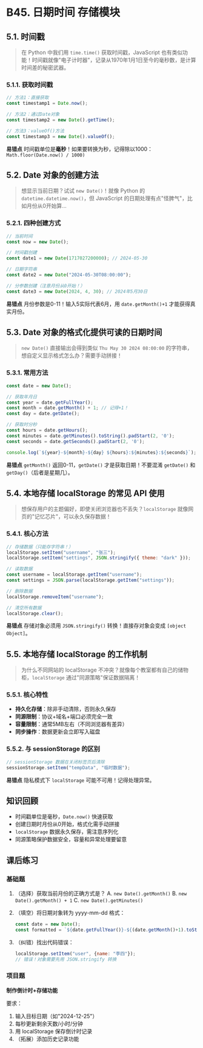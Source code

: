 # B45. 日期时间 存储模块

## 5.1. 时间戳

> 在 Python 中我们用 `time.time()` 获取时间戳，JavaScript 也有类似功能！时间戳就像"电子计时器"，记录从1970年1月1日至今的毫秒数，是计算时间差的秘密武器。

### 5.1.1. 获取时间戳

```javascript
// 方法1：直接获取
const timestamp1 = Date.now();

// 方法2：通过Date对象
const timestamp2 = new Date().getTime();

// 方法3：valueOf()方法
const timestamp3 = new Date().valueOf();
```

**易错点** 时间戳单位是**毫秒**！如果要转换为秒，记得除以1000：`Math.floor(Date.now() / 1000)`

## 5.2. Date 对象的创建方法

> 想显示当前日期？试试 `new Date()`！就像 Python 的 `datetime.datetime.now()`，但 JavaScript 的日期处理有点"怪脾气"，比如月份从0开始算...

### 5.2.1. 四种创建方式

```javascript
// 当前时间
const now = new Date();

// 时间戳创建
const date1 = new Date(1717027200000); // 2024-05-30

// 日期字符串
const date2 = new Date("2024-05-30T08:00:00");

// 分参数创建（注意月份从0开始！）
const date3 = new Date(2024, 4, 30); // 2024年5月30日
```

**易错点**
月份参数是0-11！输入5实际代表6月，用 `date.getMonth()+1` 才能获得真实月份。

## 5.3. Date 对象的格式化提供可读的日期时间

> `new Date()` 直接输出会得到类似 `Thu May 30 2024 08:00:00` 的字符串，想自定义显示格式怎么办？需要手动拼接！

### 5.3.1. 常用方法

```javascript
const date = new Date();

// 获取年月日
const year = date.getFullYear();
const month = date.getMonth() + 1; // 记得+1！
const day = date.getDate();

// 获取时分秒
const hours = date.getHours();
const minutes = date.getMinutes().toString().padStart(2, '0');
const seconds = date.getSeconds().padStart(2, '0');

console.log(`${year}-${month}-${day} ${hours}:${minutes}:${seconds}`);
```

**易错点** `getMonth()` 返回0-11，`getDate()` 才是获取日期！不要混淆 `getDate()` 和 `getDay()`（后者是星期几）。

## 5.4. 本地存储 localStorage 的常见 API 使用

> 想保存用户的主题偏好，即使关闭浏览器也不丢失？`localStorage` 就像网页的"记忆芯片"，可以永久保存数据！

### 5.4.1. 核心方法

```javascript
// 存储数据（只能存字符串！）
localStorage.setItem("username", "张三");
localStorage.setItem("settings", JSON.stringify({ theme: "dark" }));

// 读取数据
const username = localStorage.getItem("username");
const settings = JSON.parse(localStorage.getItem("settings"));

// 删除数据
localStorage.removeItem("username");

// 清空所有数据
localStorage.clear();
```

**易错点** 存储对象必须用 `JSON.stringify()` 转换！直接存对象会变成 `[object Object]`。

## 5.5. 本地存储 localStorage 的工作机制

> 为什么不同网站的 localStorage 不冲突？就像每个教室都有自己的储物柜，`localStorage` 通过"同源策略"保证数据隔离！

### 5.5.1. 核心特性

- **持久化存储**：除非手动清除，否则永久保存
- **同源限制**：协议+域名+端口必须完全一致
- **容量限制**：通常5MB左右（不同浏览器有差异）
- **同步操作**：数据更新会立即写入磁盘

### 5.5.2. 与 sessionStorage 的区别

```javascript
// sessionStorage 数据在关闭标签页后清除
sessionStorage.setItem("tempData", "临时数据");
```

**易错点** 隐私模式下 `localStorage` 可能不可用！记得处理异常。

## 知识回顾

- 时间戳单位是毫秒，`Date.now()` 快速获取
- 创建日期时月份从0开始，格式化需手动拼接
- `localStorage` 数据永久保存，需注意序列化
- 同源策略保护数据安全，容量和异常处理要留意

## 课后练习

### 基础题

1. （选择）获取当前月份的正确方式是？
   A. `new Date().getMonth()`
   B. `new Date().getMonth() + 1`
   C. `new Date().getMinutes()`

2. （填空）将日期对象转为 yyyy-mm-dd 格式：
   ```javascript
   const date = new Date();
   const formatted = `${date.getFullYear()}-${(date.getMonth()+1).toString().padStart(2, '0')}-${date.getDate()}`;
   ```

3. （纠错）找出代码错误：
   ```javascript
   localStorage.setItem("user", {name: "李四"});
   // 错误！对象需要先用 JSON.stringify 转换
   ```

### 项目题

**制作倒计时+存储功能**

要求：
1. 输入目标日期（如"2024-12-25"）
2. 每秒更新剩余天数/小时/分钟
3. 用 localStorage 保存倒计时记录
4. （拓展）添加历史记录功能
